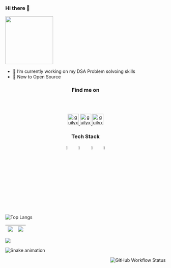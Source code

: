 ### Hi there 👋 
<img  src="https://media.giphy.com/media/ITacRy2zH4vMQ/giphy.gif" width="150">
<!--![Alt Text](https://media.giphy.com/media/ITacRy2zH4vMQ/giphy.gif)-->


- 🔭 I’m currently working on my DSA Problem solvoing skills
- 🌱 New to Open Source
<!--- - 👯 I’m looking to collaborate on ...
- 🤔 I’m looking for help with ...
- 💬 Ask me about ...
- 😄 Pronouns: ...
- ⚡ Fun fact: ....
- 📫 How to reach me: --->
<h3 align ="center">Find me on</h3>
<br/>
<p align="center">
<br/>
<a href="https://twitter.com/ashwinnair0007">
  <img alt="guilyx | Twitter" width="35px" src="https://image.flaticon.com/icons/svg/2111/2111703.svg" />
</a>
<a href="https://www.linkedin.com/in/ashwin-nair-64ab25159/">
  <img alt="guilyx's LinkdeIN" width="35px" src="https://image.flaticon.com/icons/svg/2111/2111465.svg" />
</a>
<a href="https://www.instagram.com/ashwinn.exe/">
  <img alt="guilyx's Instagram" width="35px" src="https://image.flaticon.com/icons/svg/2111/2111421.svg" />
</a>
</p>

<h3 align ="center">Tech Stack</h3>

<p align="center">
	<img width="5%" style="padding:5px" src="https://img.icons8.com/color/144/000000/java-coffee-cup-logo.png"/>
<!-- 	<img width="10%" style="padding:5px" src="https://img.icons8.com/color/144/000000/python.png"/>
	<img width="10%" style="padding:5px" src="https://img.icons8.com/color/144/000000/javascript.png"/> -->
  <img width="5%" style="padding:5px" src="https://miro.medium.com/max/500/1*ilC2Aqp5sZd1wi0CopD1Hw.png"/>
  <img width="5%" style="padding:5px" src="https://media.giphy.com/media/efmcjFrDm4RQ4j9N5i/giphy.gif"/>
  <img width="5%" style="padding:5px" src="https://media.giphy.com/media/Y4bzv6DYbYzy8jDnoW/giphy.gif"/>
<!--   <img width="10%" style="padding:10px" src="https://upload.wikimedia.org/wikipedia/commons/d/d5/IntelliJ_IDEA_Logo.svg"/>
  <img width="10%" style="padding:10px" src="https://upload.wikimedia.org/wikipedia/commons/9/98/WordPress_blue_logo.svg"/> -->
 
</p>



![Top Langs](https://github-readme-stats.vercel.app/api/top-langs/?username=Ashwin-exe)

|<img src="https://github-readme-stats.vercel.app/api?username=Ashwin-exe&title_color=DD053B&icon_color=DD053B&text_color=F8F8F8&bg_color=1D252C&show_icons=true"/>|<img src="https://github-readme-streak-stats.herokuapp.com/?user=Ashwin-exe&theme=dark&hide_border=true"/>|
|---|---|
<img src="https://activity-graph.herokuapp.com/graph?username=Ashwin-exe&theme=github" />



![Snake animation](https://raw.githubusercontent.com/Ashwin-exe/Ashwin-exe/output/github-contribution-grid-snake.svg)

<img alt="GitHub Workflow Status" src="https://img.shields.io/github/workflow/status/arnabsen1729/arnabsen1729/Build%20README?style=for-the-badge" align="right">
<!-- TO-DO's
//sorting visualizer
